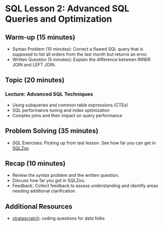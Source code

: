 # SQL Lesson 2: Advanced SQL Queries and Optimization

## Warm-up (15 minutes)

- Syntax Problem (10 minutes): Correct a flawed SQL query that is supposed to list all orders from the last month but returns an error.
- Written Question (5 minutes): Explain the difference between INNER JOIN and LEFT JOIN.

## Topic (20 minutes)

### Lecture: Advanced SQL Techniques

- Using subqueries and common table expressions (CTEs)
- SQL performance tuning and index optimization
- Complex joins and their impact on query performance

## Problem Solving (35 minutes)

- SQL Exercises:
  Picking up from last lesson. See how far you can get in [SQLZoo](https://sqlzoo.net/wiki/SQL_Tutorial)

## Recap (10 minutes)

- Review the syntax problem and the written question.
- Discuss how far you got in SQLZoo.
- Feedback: Collect feedback to assess understanding and identify areas needing additional clarification.

## Additional Resources

- [stratascratch](https://platform.stratascratch.com/coding?code_type=1): coding questions for data folks
